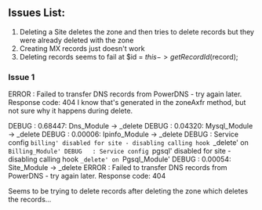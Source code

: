 ## Issues List: ##
1) Deleting a Site deletes the zone and then tries to delete records but they were already deleted with the zone
2) Creating MX records just doesn't work
3) Deleting records seems to fail at $id = $this->getRecordId($record);



### Issue 1 ###
ERROR   : Failed to transfer DNS records from PowerDNS - try again later. Response code: 404
I know that's generated in the zoneAxfr method, but not sure why it happens during delete.

DEBUG   : 0.68447: Dns_Module -> _delete
DEBUG   : 0.04320: Mysql_Module -> _delete
DEBUG   : 0.00006: Ipinfo_Module -> _delete
DEBUG   : Service config `billing' disabled for site - disabling calling hook `_delete' on `Billing_Module'
DEBUG   : Service config `pgsql' disabled for site - disabling calling hook `_delete' on `Pgsql_Module'
DEBUG   : 0.00054: Site_Module -> _delete
ERROR   : Failed to transfer DNS records from PowerDNS - try again later. Response code: 404

Seems to be trying to delete records after deleting the zone which deletes the records...

